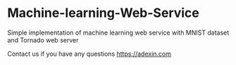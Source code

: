 # Machine-learning-Web-Service
Simple implementation of machine learning web service with MNIST dataset and Tornado web server

Contact us if you have any questions https://adexin.com

